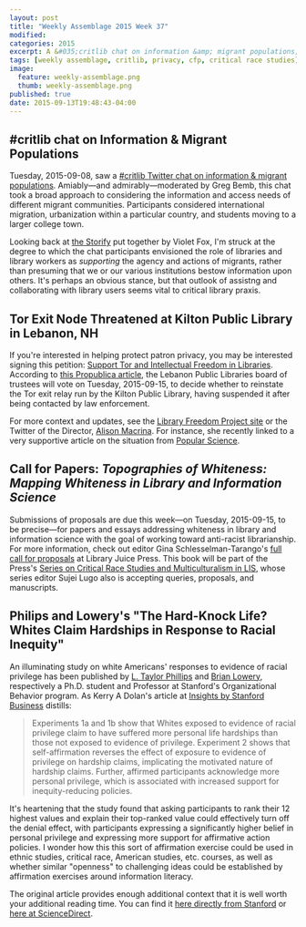 ```yaml
---
layout: post
title: "Weekly Assemblage 2015 Week 37"
modified:
categories: 2015
excerpt: A &#035;critlib chat on information &amp; migrant populations; threats to the Tor exit node in Kilton Public Library; CFP for papers on whiteness in LIS; study on lowering white defensiveness around racial privilege.
tags: [weekly assemblage, critlib, privacy, cfp, critical race studies]
image:
  feature: weekly-assemblage.png
  thumb: weekly-assemblage.png
published: true
date: 2015-09-13T19:48:43-04:00
---
```

## &#035;critlib chat on Information & Migrant Populations

Tuesday, 2015-09-08, saw a [#critlib Twitter chat on information & migrant populations](http://critlib.org/information-and-migrant-populations/). Amiably—and admirably—moderated by Greg Bemb, this chat took a broad approach to considering the information and access needs of different migrant communities. Participants considered international migration, urbanization within a particular country, and students moving to a larger college town.  

Looking back at [the Storify](https://storify.com/violetbfox/critlib-9-8-2015) put together by Violet Fox, I'm struck at the degree to which the chat participants envisioned the role of libraries and library workers as *supporting* the agency and actions of migrants, rather than presuming that we or our various institutions bestow information upon others. It's perhaps an obvious stance, but that outlook of assistng and collaborating with library users seems vital to critical library praxis.    

## Tor Exit Node Threatened at Kilton Public Library in Lebanon, NH   

If you're interested in helping protect patron privacy, you may be interested signing this petition: [Support Tor and Intellectual Freedom in Libraries](https://act.eff.org/action/support-tor-and-intellectual-freedom-in-libraries). According to [this Propublica article](https://www.propublica.org/article/library-support-anonymous-internet-browsing-effort-stops-after-dhs-email), the Lebanon Public Libraries board of trustees will vote on Tuesday, 2015-09-15, to decide whether to reinstate the Tor exit relay run by the Kilton Public Library, having suspended it after being contacted by law enforcement.   

For more context and updates, see the [Library Freedom Project site](https://libraryfreedomproject.org/) or the Twitter of the Director, [Alison Macrina](https://twitter.com/flexlibris). For instance, she recently linked to a very supportive article on the situation from [Popular Science](http://www.popsci.com/library-will-vote-on-protectin-user-anonymity).  

## Call for Papers: *Topographies of Whiteness: Mapping Whiteness in Library and Information Science*  

Submissions of proposals are due this week—on Tuesday, 2015-09-15, to be precise—for papers and essays addressing whiteness in library and information science with the goal of working toward anti-racist librarianship. For more information, check out editor Gina Schlesselman-Tarango's [full call for proposals](http://libraryjuicepress.com/whiteness.php) at Library Juice Press. This book will be part of the Press's [Series on Critical Race Studies and Multiculturalism in LIS](http://litwinbooks.com/series-critical-multiculturalism.php), whose series editor Sujei Lugo also is accepting queries, proposals, and manuscripts.  

## Philips and Lowery's "The Hard-Knock Life? Whites Claim Hardships in Response to Racial Inequity"   

An illuminating study on white Americans' responses to evidence of racial privilege has been published by [L. Taylor Phillips](https://www.gsb.stanford.edu/programs/phd/academic-experience/students/l-taylor-phillips) and [Brian Lowery](https://www.gsb.stanford.edu/faculty-research/faculty/brian-lowery), respectively a Ph.D. student and Professor at Stanford's Organizational Behavior program. As Kerry A Dolan's article at [Insights by Stanford Business](https://www.gsb.stanford.edu/insights/why-whites-downplay-their-individual-racial-privileges) distills:  

> Experiments 1a and 1b show that Whites exposed to evidence of racial privilege claim to have suffered more personal life hardships than those not exposed to evidence of privilege. Experiment 2 shows that self-affirmation reverses the effect of exposure to evidence of privilege on hardship claims, implicating the motivated nature of hardship claims. Further, affirmed participants acknowledge more personal privilege, which is associated with increased support for inequity-reducing policies.

It's heartening that the study found that asking participants to rank their 12 highest values and explain their top-ranked value could effectively turn off the denial effect, with participants expressing a significantly higher belief in personal privilege and expressing more support for affirmative action policies. I wonder how this this sort of affirmation exercise could be used in ethnic studies, critical race, American studies, etc. courses, as well as whether similar "openness" to challenging ideas could be established by affirmation exercises around information literacy.   

The original article provides enough additional context that it is well worth your additional reading time. You can find it [here directly from Stanford](http://www.gsb.stanford.edu/sites/gsb/files/publications/phillipslowery_hardknocklife_2015jesp_0.pdf) or [here at ScienceDirect](http://www.sciencedirect.com/science/article/pii/S0022103115000852).   
